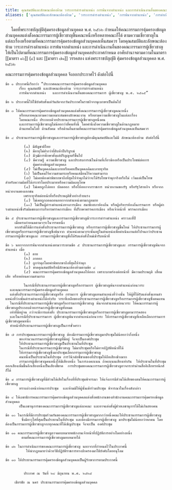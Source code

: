 ```yaml
---
title: คุณสมบัติและลักษณะต้องห้าม วาระการดํารงตําแหน่ง การพ้นจากตําแหน่ง และการดําเนินงานอื่นของคณะกรรมการผู้เชี่ยวชาญ พ.ศ. ๒๕๑๕
aliases: ['คุณสมบัติและลักษณะต้องห้าม', 'วาระการดํารงตําแหน่ง', 'การพ้นจากตําแหน่ง', 'การดําเนินงานอื่นของคณะกรรมการผู้เชี่ยวชาญ']
---
```



&emsp; โดยที่พระราชบัญญัติคุ้มครองข้อมูลส่วนบุคคล พ.ศ. ๒๕๖๒ กําหนดให้คณะกรรมการคุ้มครองข้อมูลส่วนบุคคลแต่งตั้งคณะกรรมการผู้เชี่ยวชาญขึ้นคณะหนึ่งหรือหลายคณะก็ได้ ตามความเชี่ยวชาญในแต่ละเรื่องหรือตามที่คณะกรรมการคุ้มครองข้อมูลส่วนบุคคลเห็นสมควร โดยคุณสมบัติและลักษณะต้องห้าม วาระการดํารงตําแหน่ง
การพ้นจากตําแหน่ง และการดําเนินงานอื่นของคณะกรรมการผู้เชี่ยวชาญให้เป็นไปตามที่คณะกรรมการคุ้มครองข้อมูลส่วนบุคคลประกาศกําหนด อาศัยอํานาจตามความในมาตรา [[มาตรา ๑๖]] (๔) และ [[มาตรา ๗๑]] วรรคสอง แห่งพระราชบัญญัติ คุ้มครองข้อมูลส่วนบุคคล พ.ศ. ๒๕๖๒  

คณะกรรมการคุ้มครองข้อมูลส่วนบุคคล จึงออกประกาศไว้ ดังต่อไปนี้

    ข้อ ๑ ประกาศนี้เรียกว่า “ประกาศคณะกรรมการคุ้มครองข้อมูลส่วนบุคคล 
          เรื่อง คุณสมบัติ และลักษณะต้องห้าม วาระการดํารงตําแหน่ง 
          การพ้นจากตําแหน่ง   และการดําเนินงานอื่นของคณะกรรมการ ผู้เชี่ยวชาญ พ.ศ. ๒๕๑๕”

    ข้อ ๒ ประกาศนี้ให้ใช้บังคับตั้งแต่วันถัดจากวันประกาศในราชกิจจานุเบกษาเป็นต้นไป 

    ข้อ ๓ ให้คณะกรรมการคุ้มครองข้อมูลส่วนบุคคลแต่งตั้งคณะกรรมการผู้เชี่ยวชาญคณะหนึ่ง
          หรือหลายคณะตามความเหมาะสมของลักษณะงาน หรือตามความเชี่ยวชาญในแต่ละเรื่อง 
          โดยคณะหนึ่ง ประกอบด้วยประธานกรรมการผู้เชี่ยวชาญหนึ่งคน 
          และกรรมการผู้เชียวชาญไม่น้อยกว่าสี่คนทั้งนี้ โดยคํานึงถึงความเชี่ยวชาญในด้านกฎหมาย 
          ด้านเทคโนโลยี ด้านสังคม หรือด้านอื่นตามที่คณะกรรมการคุ้มครองข้อมูลส่วนบุคคลเห็นสมควร   

    ข้อ ๔ ประธานกรรมการผู้เชี่ยวชาญและกรรมการผู้เชี่ยวชาญต้องมีคุณสมบัติและไม่มี ลักษณะต้องห้าม ดังต่อไปนี้

            (๑) มีสัญชาติไทย 
            (๒) มีอายุไม่ต่ํากว่ายี่สิบห้าปีบริบูรณ์ 
            (๓) มีวุฒิการศึกษาตั้งแต่ปริญญาตรีขึ้นไป
            (๔) มีความรู้ ความเชี่ยวชาญ และประสบการณ์ในด้านที่เกี่ยวข้องหรือเป็นประโยชน์ต่อการ 
                คุ้มครองข้อมูลส่วนบุคคล
            (๕) ไม่เป็นบุคคลล้มละลายหรือเคยเป็นบุคคลล้มละลายทุจริต 
            (๖) ไม่เป็นคนไร้ความสามารถหรือคนเสมือนไร้ความสามารถ
            (๗) ไม่เคยต้องคําพิพากษาถึงที่สุดให้จําคุกไม่ว่าจะได้รับโทษจําคุกจริงหรือไม่ เว้นแต่เป็นโทษ         สําหรับความผิดที่ได้กระทําโดยประมาทหรือความผิดลหุโทษ
            (๘) ไม่เคยถูกไล่ออก ปลดออก หรือให้ออกจากราชการ หน่วยงานของรัฐ หรือรัฐวิสาหกิจ หรือจากหน่วยงานของเอกชน
            เพราะทุจริตต่อหน้าที่หรือประพฤติชั่วอย่างร้ายแรง
            (๔) ไม่เคยถูกถอดถอนออกจากตําแหน่งตามกฎหมาย
            (๑๐) ไม่เป็นผู้ดํารงตําแหน่งทางการเมือง สมาชิกสภาท้องถิ่น หรือผู้บริหารท้องถิ่นกรรมการ หรือผู้ดํารงตําแหน่งซึ่งรับผิดชอบการบริหารพรรคการเมือง ที่ปรึกษาพรรคการเมือง หรือเจ้าหน้าที่ พรรคการเมือง    
            
    ข้อ ๕ ประธานกรรมการผู้เชี่ยวชาญและกรรมการผู้เชี่ยวชาญมีวาระการดํารงตําแหน่ง คราวละสี่ปี 
        เมื่อครบกําหนดตามวาระในวรรคหนึ่ง
        หากยังมิได้มีการแต่งตั้งประธานกรรมการผู้เชี่ยวชาญ หรือกรรมการผู้เชี่ยวชาญขึ้นใหม่ ให้ประธานกรรมการผู้เชี่ยวชาญหรือกรรมการผู้เชี่ยวชาญซึ่งพ้นจาก ตําแหน่งตามวาระนั้นอยู่ในตําแหน่งเพื่อดําเนินงานต่อไปจนกว่าประธานกรรมการผู้เชี่ยวชาญและ กรรมการผู้เชี่ยวชาญซึ่งได้รับแต่งตั้งใหม่เข้ารับหน้าที่                
        
    ข้อ ๖ นอกจากการพ้นจากตําแหน่งตามวาระตามข้อ ๕ ประธานกรรมการผู้เชี่ยวชาญและ กรรมการผู้เชี่ยวชาญพ้นจากตําแหน่ง เมื่อ
            (๑) ตาย 
            (๒) ลาออก 
            (๓) ถูกจําคุกโดยคําพิพากษาถึงที่สุดให้จําคุก 
            (๔) ขาดคุณสมบัติหรือมีลักษณะต้องห้ามตามข้อ ๔
            (๕) คณะกรรมการคุ้มครองข้อมูลส่วนบุคคลให้ออก เพราะบกพร่องต่อหน้าที่ มีความประพฤติ เสื่อมเสีย หรือหย่อนความสามารถ

            ในกรณีที่ประธานกรรมการผู้เชี่ยวชาญหรือกรรมการ ผู้เชี่ยวชาญพ้นจากตําแหน่งก่อนวาระ 
      และคณะกรรมการคุ้มครองข้อมูลส่วนบุคคล
      แต่งตั้งประธานกรรมการผู้เชี่ยวชาญหรือ กรรมการ ผู้เชี่ยวชาญแทนตําแหน่งที่ว่างนั้น ให้ผู้ที่ได้รับแต่งตั้งแทนตําแหน่งที่ว่างนั้นดํารงตําแหน่งได้เท่ากับ วาระที่เหลือของประธานกรรมการผู้เชี่ยวชาญหรือกรรมการผู้เชี่ยวชาญซึ่งตนแทน
      ในกรณีที่ประธานกรรมการผู้เชี่ยวชาญหรือกรรมการผู้เชี่ยวชาญ พ้นจากตําแหน่งก่อนวาระ ให้คณะกรรมการผู้เชี่ยวชาญประกอบด้วยกรรมการผู้เชี่ยวชาญทั้งหมด
      เท่าที่มีอยู่จน กว่าจะมีการแต่งตั้ง ประธานกรรมการผู้เชี่ยวชาญหรือกรรมการผู้เชี่ยวชาญตามวรรคสอง
      และในกรณีที่ประธานกรรมการ ผู้เชี่ยวชาญพ้นจากตําแหน่งก่อนวาระ ให้กรรมการผู้เชี่ยวชาญที่เหลือเลือกกรรมการผู้เชี่ยวชาญคนหนึ่ง
      ทําหน้าที่ประธานกรรมการผู้เชี่ยวชาญเป็นการชั่วคราว

    ข้อ ๗ การประชุมคณะกรรมการผู้เชี่ยวชาญ ต้องมีกรรมการผู้เชี่ยวชาญมาประชุมไม่น้อยกว่ากึ่งหนึ่ง
          ของจํานวนกรรมการผู้เชี่ยวชาญที่มีอยู่ จึงจะเป็นองค์ประชุม 
          ให้ประธานกรรมการผู้เชี่ยวชาญเป็นประธานในที่ประชุม
          ในกรณีที่ประธานกรรมการผู้เชี่ยวชาญ ไม่มาประชุมหรือไม่อาจปฏิบัติหน้าที่ได้ 
          ให้กรรมการผู้เชี่ยวชาญซึ่งมาประชุมเลือกกรรมการผู้เชี่ยวชาญ
          คนหนึ่งเป็นประธานในที่ประชุม การวินิจฉัยชี้ขาดของที่ประชุมให้ถือเสียงข้างมาก  
          กรรมการผู้เชี่ยวชาญคนหนึ่งให้มีเสียงหนึ่ง ในการลงคะแนน ถ้าคะแนนเสียงเท่ากัน  ให้ประธานในที่ประชุมออกเสียงเพิ่มขึ้นอีกเสียงหนึ่งเป็นเสียงชี้ขาด  การประชุมของคณะกรรมการผู้เชี่ยวชาญอาจกระทําผ่านสื่ออิเล็กทรอนิกส์ก็ได้

    ข้อ ๘ กรรมการผู้เชี่ยวชาญที่มีส่วนได้เสียในเรื่องที่ที่ประชุมพิจารณา ให้แจ้งการมีส่วนได้เสียของตนให้คณะกรรมการผู้เชี่ยวชาญ
          ทราบล่วงหน้าก่อนการประชุม  และห้ามมิให้ผู้นั้นเข้าร่วมประชุม พิจารณาในเรื่องดังกล่าว

    ข้อ ๙ ให้เลขาธิการคณะกรรมการคุ้มครองข้อมูลส่วนบุคคลแต่งตั้งพนักงานของสํานักงานคณะกรรมการคุ้มครองข้อมูลส่วนบุคคล
          เป็นเลขานุการของคณะกรรมการผู้เชียวชาญแต่ละคณะ และอาจแต่งตั้งผู้ช่วยเลขานุการได้ไม่เกินสองคน

    ข้อ ๑๐ ในกรณีที่มีการประชุมร่วมกันของคณะกรรมการผู้เชี่ยวชาญมากกว่าหนึ่งคณะให้ประธานกรรมการผู้เชี่ยวชาญ
           ซึ่งมีอาวุโสที่สุดเป็นประธานในที่ประชุม และต้องมีกรรมการผู้เชี่ยวชาญ มาประชุมไม่น้อยกว่าหกคน โดยต้องเป็นกรรมการผู้เชี่ยวชาญจากทุกคณะที่ได้เชิญประชุม จึงจะเป็น องค์ประชุม

    ข้อ ๑๑ คณะกรรมการผู้เชี่ยวชาญอาจมอบหมายพนักงานเจ้าหน้าที่ปฏิบัติการอย่างใดอย่างหนึ่ง 
           ตามที่คณะกรรมการผู้เชี่ยวชาญมอบหมายได้

    ข้อ ๑๒ ในการดําเนินการของคณะกรรมการผู้เชี่ยวชาญ นอกจากที่กําหนดไว้ในประกาศนี้ 
             ให้นํากฎหมายว่าด้วยวิธีปฏิบัติราชการทางปกครองมาใช้บังคับโดยอนุโลม

    ข้อ ๑๓ ให้ประธานกรรมการคุ้มครองข้อมูลส่วนบุคคลเป็นผู้รักษาการตามประกาศนี้


            ประกาศ ณ วันที่ ๒๙ มิถุนายน พ.ศ. ๒๕๒๕

        เธียรชัย ณ นคร ประธานกรรมการคุ้มครองข้อมูลส่วนบุคคล